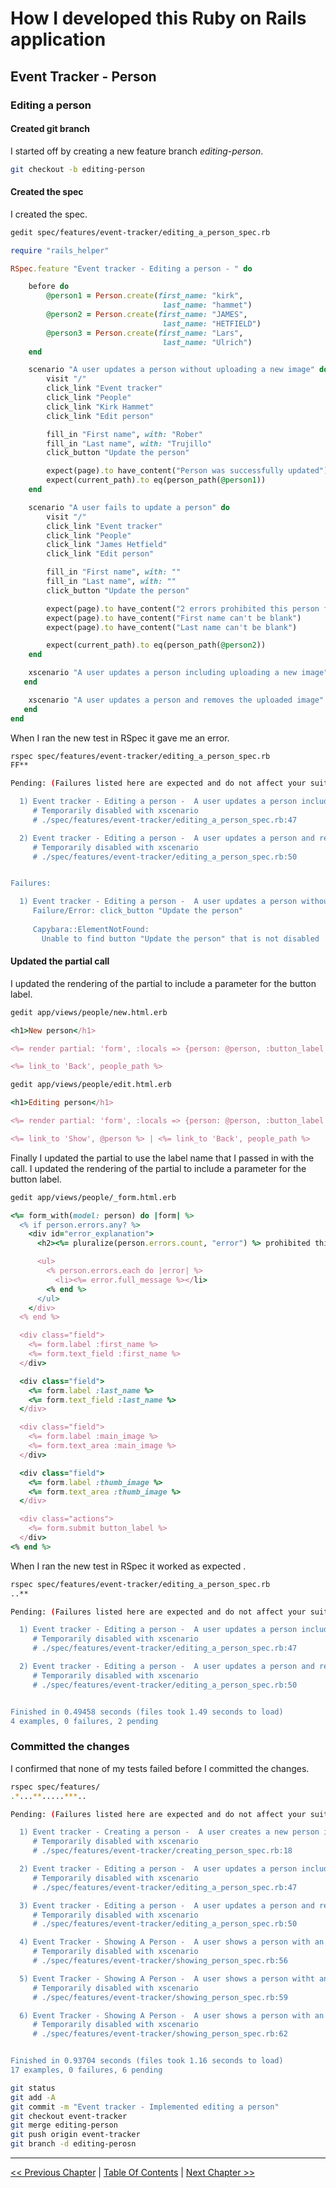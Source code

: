 # How I developed this Ruby on Rails application #


## Event Tracker - Person ##


### Editing a person ###

#### Created git branch ####
I started off by creating a new feature branch *editing-person*. 
```bash
git checkout -b editing-person
```

#### Created the spec ####
I created the spec.
```bash
gedit spec/features/event-tracker/editing_a_person_spec.rb
```

```ruby
require "rails_helper"

RSpec.feature "Event tracker - Editing a person - " do

    before do
        @person1 = Person.create(first_name: "kirk",
                                  last_name: "hammet") 
        @person2 = Person.create(first_name: "JAMES",
                                  last_name: "HETFIELD") 
        @person3 = Person.create(first_name: "Lars",
                                  last_name: "Ulrich") 
    end

    scenario "A user updates a person without uploading a new image" do
        visit "/"
        click_link "Event tracker"
        click_link "People"
        click_link "Kirk Hammet"
        click_link "Edit person"

        fill_in "First name", with: "Rober"
        fill_in "Last name", with: "Trujillo"
        click_button "Update the person"

        expect(page).to have_content("Person was successfully updated")
        expect(current_path).to eq(person_path(@person1)) 
    end

    scenario "A user fails to update a person" do
        visit "/"
        click_link "Event tracker"
        click_link "People"
        click_link "James Hetfield"
        click_link "Edit person"

        fill_in "First name", with: ""
        fill_in "Last name", with: ""
        click_button "Update the person"

        expect(page).to have_content("2 errors prohibited this person from being saved:")
        expect(page).to have_content("First name can't be blank")
        expect(page).to have_content("Last name can't be blank")

        expect(current_path).to eq(person_path(@person2)) 
    end

    xscenario "A user updates a person including uploading a new image" do
   end

    xscenario "A user updates a person and removes the uploaded image" do
   end
end
```

When I ran the new test in RSpec it gave me an error.
```bash
rspec spec/features/event-tracker/editing_a_person_spec.rb 
FF**

Pending: (Failures listed here are expected and do not affect your suite's status)

  1) Event tracker - Editing a person -  A user updates a person including uploading a new image
     # Temporarily disabled with xscenario
     # ./spec/features/event-tracker/editing_a_person_spec.rb:47

  2) Event tracker - Editing a person -  A user updates a person and removes the uploaded image
     # Temporarily disabled with xscenario
     # ./spec/features/event-tracker/editing_a_person_spec.rb:50


Failures:

  1) Event tracker - Editing a person -  A user updates a person without uploading a new image
     Failure/Error: click_button "Update the person"
     
     Capybara::ElementNotFound:
       Unable to find button "Update the person" that is not disabled
```

#### Updated the partial call ####
I updated the rendering of the partial to include a parameter for the button label.
```bash
gedit app/views/people/new.html.erb
```

```ruby
<h1>New person</h1>

<%= render partial: 'form', :locals => {person: @person, :button_label => 'Create a person'} %>

<%= link_to 'Back', people_path %>
```

```bash
gedit app/views/people/edit.html.erb
```

```ruby
<h1>Editing person</h1>

<%= render partial: 'form', :locals => {person: @person, :button_label => 'Update the person'} %>

<%= link_to 'Show', @person %> | <%= link_to 'Back', people_path %>
```

Finally I updated the partial to use the label name that I passed in with the call.
I updated the rendering of the partial to include a parameter for the button label.
```bash
gedit app/views/people/_form.html.erb
```

```ruby
<%= form_with(model: person) do |form| %>
  <% if person.errors.any? %>
    <div id="error_explanation">
      <h2><%= pluralize(person.errors.count, "error") %> prohibited this person from being saved:</h2>

      <ul>
        <% person.errors.each do |error| %>
          <li><%= error.full_message %></li>
        <% end %>
      </ul>
    </div>
  <% end %>

  <div class="field">
    <%= form.label :first_name %>
    <%= form.text_field :first_name %>
  </div>

  <div class="field">
    <%= form.label :last_name %>
    <%= form.text_field :last_name %>
  </div>

  <div class="field">
    <%= form.label :main_image %>
    <%= form.text_area :main_image %>
  </div>

  <div class="field">
    <%= form.label :thumb_image %>
    <%= form.text_area :thumb_image %>
  </div>

  <div class="actions">
    <%= form.submit button_label %>
  </div>
<% end %>
```

When I ran the new test in RSpec it worked as expected .
```bash
rspec spec/features/event-tracker/editing_a_person_spec.rb 
..**

Pending: (Failures listed here are expected and do not affect your suite's status)

  1) Event tracker - Editing a person -  A user updates a person including uploading a new image
     # Temporarily disabled with xscenario
     # ./spec/features/event-tracker/editing_a_person_spec.rb:47

  2) Event tracker - Editing a person -  A user updates a person and removes the uploaded image
     # Temporarily disabled with xscenario
     # ./spec/features/event-tracker/editing_a_person_spec.rb:50


Finished in 0.49458 seconds (files took 1.49 seconds to load)
4 examples, 0 failures, 2 pending
```

### Committed the changes ###
I confirmed that none of my tests failed before I committed the changes.
```bash
rspec spec/features/
.*...**.....***..

Pending: (Failures listed here are expected and do not affect your suite's status)

  1) Event tracker - Creating a person -  A user creates a new person including uploading an image
     # Temporarily disabled with xscenario
     # ./spec/features/event-tracker/creating_person_spec.rb:18

  2) Event tracker - Editing a person -  A user updates a person including uploading a new image
     # Temporarily disabled with xscenario
     # ./spec/features/event-tracker/editing_a_person_spec.rb:47

  3) Event tracker - Editing a person -  A user updates a person and removes the uploaded image
     # Temporarily disabled with xscenario
     # ./spec/features/event-tracker/editing_a_person_spec.rb:50

  4) Event Tracker - Showing A Person -  A user shows a person with an uploaded image - Name entered in lowercase letters
     # Temporarily disabled with xscenario
     # ./spec/features/event-tracker/showing_person_spec.rb:56

  5) Event Tracker - Showing A Person -  A user shows a person witht an uploaded image - Name entered in uppercase letters
     # Temporarily disabled with xscenario
     # ./spec/features/event-tracker/showing_person_spec.rb:59

  6) Event Tracker - Showing A Person -  A user shows a person with an uploaded image - Name entered in capitalized letters
     # Temporarily disabled with xscenario
     # ./spec/features/event-tracker/showing_person_spec.rb:62


Finished in 0.93704 seconds (files took 1.16 seconds to load)
17 examples, 0 failures, 6 pending
```

```bash
git status
git add -A
git commit -m "Event tracker - Implemented editing a person"
git checkout event-tracker
git merge editing-person 
git push origin event-tracker
git branch -d editing-perosn 
```

----------
[<< Previous Chapter](../section_3_event_tracker_person/3_3_showing_a_person) | [Table Of Contents](../how_i_developed_this_rails_application.md) | [Next Chapter >>](../section_3_event_tracker_person/3_5_deleting_a_person.md)